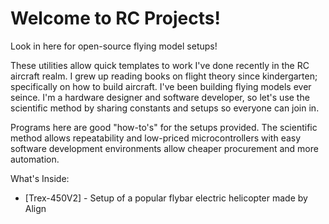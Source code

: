 # Welcome to RC Projects!

Look in here for open-source flying model setups! 

These utilities allow quick templates to work I've done recently in the RC aircraft realm. I grew up reading books on flight theory since
kindergarten; specifically on how to build aircraft. I've been building flying models ever seince. I'm a hardware designer and software
developer, so let's use the scientific method by sharing constants and setups so everyone can join in.

Programs here are good "how-to's" for the setups provided. The scientific method allows repeatability and low-priced microcontrollers with easy
software development environments allow cheaper procurement and more automation.  

What's Inside:
  * [Trex-450V2] - Setup of a popular flybar electric helicopter made by Align
